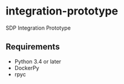 # integration-prototype
SDP Integration Prototype

## Requirements
* Python 3.4 or later
* DockerPy
* rpyc

